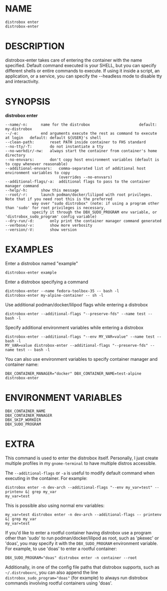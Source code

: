 <!-- markdownlint-disable MD010 MD036 -->
# NAME

	distrobox enter
	distrobox-enter

# DESCRIPTION

distrobox-enter takes care of entering the container with the name specified.
Default command executed is your SHELL, but you can specify different shells or
entire commands to execute.
If using it inside a script, an application, or a service, you can specify the
--headless mode to disable tty and interactivity.

# SYNOPSIS

**distrobox enter**

	--name/-n:		name for the distrobox						default: my-distrobox
	--/-e:			end arguments execute the rest as command to execute at login	default: default ${USER}'s shell
	--clean-path:		reset PATH inside container to FHS standard
	--no-tty/-T:		do not instantiate a tty
	--no-workdir/-nw:	always start the container from container's home directory
	--no-envvars:		don't copy host environment variables (default is to copy whenever reasonable)
	--additional-envvars:	comma-separated list of additional host environment variables to copy
							(overrides --no-envvars)
	--additional-flags/-a:	additional flags to pass to the container manager command
	--help/-h:		show this message
	--root/-r:		launch podman/docker/lilipod with root privileges. Note that if you need root this is the preferred
				way over "sudo distrobox" (note: if using a program other than 'sudo' for root privileges is necessary,
				specify it through the DBX_SUDO_PROGRAM env variable, or 'distrobox_sudo_program' config variable)
	--dry-run/-d:		only print the container manager command generated
	--verbose/-v:		show more verbosity
	--version/-V:		show version

# EXAMPLES

Enter a distrobox named "example"

	distrobox-enter example

Enter a distrobox specifying a command

	distrobox-enter --name fedora-toolbox-35 -- bash -l
	distrobox-enter my-alpine-container -- sh -l

Use additional podman/docker/lilipod flags while entering a distrobox

	distrobox-enter --additional-flags "--preserve-fds" --name test -- bash -l

Specify additional environment variables while entering a distrobox

	distrobox-enter --additional-flags "--env MY_VAR=value" --name test -- bash -l
	MY_VAR=value distrobox-enter --additional-flags "--preserve-fds" --name test -- bash -l

You can also use environment variables to specify container manager and container name:

	DBX_CONTAINER_MANAGER="docker" DBX_CONTAINER_NAME=test-alpine distrobox-enter

# ENVIRONMENT VARIABLES

	DBX_CONTAINER_NAME
	DBX_CONTAINER_MANAGER
	DBX_SKIP_WORKDIR
	DBX_SUDO_PROGRAM

# EXTRA

This command is used to enter the distrobox itself. Personally, I just create multiple profiles in
my `gnome-terminal` to have multiple distros accessible.

The `--additional-flags` or `-a` is useful to modify default command when executing in the container.
For example:

	distrobox enter -n dev-arch --additional-flags "--env my_var=test" -- printenv &| grep my_var
	my_var=test

This is possible also using normal env variables:

	my_var=test distrobox enter -n dev-arch --additional-flags -- printenv &| grep my_var
	my_var=test

If you'd like to enter a rootful container having distrobox use a program other than 'sudo' to
run podman/docker/lilipod as root, such as 'pkexec' or 'doas', you may specify it with the
`DBX_SUDO_PROGRAM` environment variable. For example, to use 'doas' to enter a rootful container:

	DBX_SUDO_PROGRAM="doas" distrobox enter -n container --root

Additionally, in one of the config file paths that distrobox supports, such as `~/.distroboxrc`,
you can also append the line `distrobox_sudo_program="doas"` (for example) to always run
distrobox commands involving rootful containers using 'doas'.
